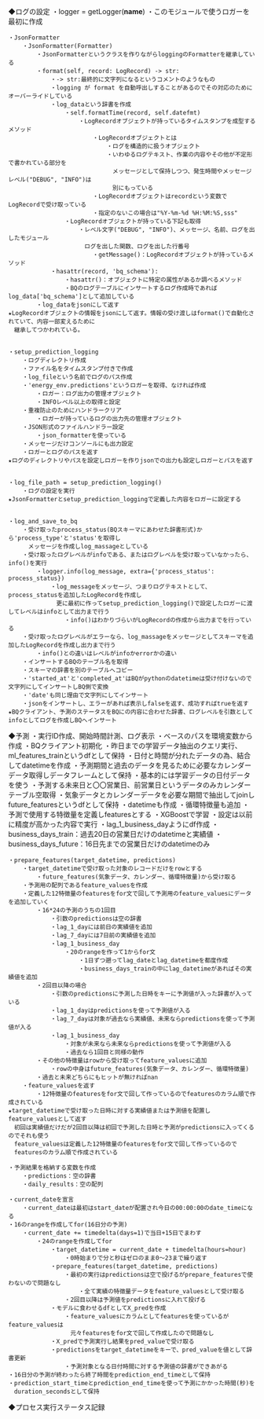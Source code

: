 ◆ログの設定
    ・logger = getLogger(__name__)
        ・このモジュールで使うロガーを最初に作成

    ・JsonFormatter
        ・JsonFormatter(Formatter)
            ・JsonFormatterというクラスを作りながらloggingのFormatterを継承している
            ・format(self, record: LogRecord) -> str:
                ・-> str:最終的に文字列になるというコメントのようなもの
                ・logging が format を自動呼出しすることがあるのでその対応のためにオーバーライドしている
                ・log_dataという辞書を作成
                    ・self.formatTime(record, self.datefmt)
                        ・LogRecordオブジェクトが持っているタイムスタンプを成型するメソッド
                            ・LogRecordオブジェクトとは
                                ・ログを構造的に扱うオブジェクト
                                ・いわゆるログテキスト、作業の内容やその他が不定形で書かれている部分を
                                　メッセージとして保持しつつ、発生時間やメッセージレベル("DEBUG", "INFO")は
                                　別にもっている
                            ・LogRecordオブジェクトはrecordという変数でLogRecordで受け取っている
                            ・指定のないこの場合は"%Y-%m-%d %H:%M:%S,sss"
                    ・LogRecordオブジェクトが持っている下記も取得
                        ・レベル文字("DEBUG", "INFO")、メッセージ、名前、ログを出したモジュール
                        　ログを出した関数、ログを出した行番号
                            ・getMessage()：LogRecordオブジェクトが持っているメソッド
                ・hasattr(record, 'bq_schema'):
                    ・hasattr()：オブジェクトに特定の属性があるか調べるメソッド
                    ・BQのログテーブルにインサートするログ作成時であればlog_data['bq_schema']として追加している
            ・log_dataをjsonにして返す
    ★LogRecordオブジェクトの情報をjsonにして返す。情報の受け渡しはformat()で自動化されていて、内容一部変えるために
    　継承してつかわれている。


    ・setup_prediction_logging
        ・ログディレクトリ作成
        ・ファイル名をタイムスタンプ付きで作成
        ・log_fileという名前でログのパス作成
        ・'energy_env.predictions'というロガーを取得、なければ作成
            ・ロガー：ログ出力の管理オブジェクト
            ・INFOレベル以上の取得と設定
        ・重複防止のためにハンドラークリア
            ・ロガーが持っているログの出力先の管理オブジェクト
        ・JSON形式のファイルハンドラー設定
            ・json_formatterを使っている
        ・メッセージだけコンソールにも出力設定
        ・ロガーとログのパスを返す
    ★ログのディレクトリやパスを設定しロガーを作りjsonでの出力も設定しロガーとパスを返す


    ・log_file_path = setup_prediction_logging()
        ・ログの設定を実行
    ★JsonFormatterとsetup_prediction_loggingで定義した内容をロガーに設定する
    

    ・log_and_save_to_bq
        ・受け取ったprocess_status(BQスキーマにあわせた辞書形式)から'process_type'と'status'を取得し
        　メッセージを作成しlog_massageとしている
        ・受け取ったログレベルがinfoである、またはログレベルを受け取っていなかったら、info()を実行
            ・logger.info(log_message, extra={'process_status': process_status})
                ・log_messageをメッセージ、つまりログテキストとして、process_statusを追加したLogRecordを作成し
                　更に最初に作ってsetup_prediction_logging()で設定したロガーに渡してレベルはinfoとして出力まで行う
                    ・info()はわかりづらいがLogRecordの作成から出力までを行っている
        ・受け取ったログレベルがエラーなら、log_massageをメッセージとしてスキーマを追加したLogRecordを作成し出力まで行う
            ・info()との違いはレベルがinfoかerrorかの違い
        ・インサートするBQのテーブル名を取得
        ・スキーマの辞書を別のテーブルへコピー
        ・'started_at'と'completed_at'はBQがpythonのdatetimeは受け付けないので文字列にしてインサートしBQ側で変換
        ・'date'も同じ理由で文字列にしてインサート
        ・jsonをインサートし、エラーがあれば表示しfalseを返す、成功すればtrueを返す
    ★BQクライアント、予測のステータスをBQにの内容に合わせた辞書、ログレベルを引数としてinfoとしてログを作成しBQへインサート


◆予測
    ・実行ID作成、開始時間計測、ログ表示
    ・ベースのパスを環境変数から作成
    ・BQクライアント初期化
    ・昨日までの学習データ抽出のクエリ実行、ml_features_trainというdfとして保持
        ・日付と時間が分れたデータの為、結合してdatetimeを作成
    ・予測期間と過去のデータを見るために必要なカレンダーデータ取得しデータフレームとして保持
        ・基本的には学習データの日付データを使う
        ・予測する未来日と〇〇営業日、前営業日というデータのみカレンダーテーブル空取得
    ・気象データとカレンダーデータを必要な期間で抽出してjoinしfuture_featuresというdfとして保持
        ・datetimeも作成
        ・循環特徴量も追加
    ・予測で使用する特徴量を定義しfeaturesとする
    ・XGBoostで学習
        ・設定は以前に精度が高かった内容で実行
    ・lag_1_business_dayようにdf作成
        ・business_days_train：過去20日の営業日だけのdatetimeと実績値
        ・business_days_future：16日先までの営業日だけのdatetimeのみ
    
    ・prepare_features(target_datetime, predictions)
        ・target_datetimeで受け取った対象のレコードだけをrowとする
            ・future_features(気象データ、カレンダー、循環特徴量)から受け取る
        ・予測用の配列であるfeature_valuesを作成
        ・定義した12特徴量のfeaturesをfor文で回して予測用のfeature_valuesにデータを追加していく
            ・16*24の予測のうちの1回目
                ・引数のpredictionsは空の辞書
                ・lag_1_dayには前日の実績値を追加
                ・lag_7_dayには7日前の実績値を追加
                ・lag_1_business_day
                    ・20のrangeを作って1からfor文
                        ・1日ずつ遡ってlag_dateとlag_datetimeを都度作成
                        ・business_days_trainの中にlag_datetimeがあればその実績値を追加
            ・2回目以降の場合
                ・引数のpredictionsに予測した日時をキーに予測値が入った辞書が入っている
                ・lag_1_dayはpredictionsを使って予測値が入る
                ・lag_7_dayは対象が過去なら実績値、未来ならpredictionsを使って予測値が入る
                ・lag_1_business_day
                    ・対象が未来なら未来ならpredictionsを使って予測値が入る
                    ・過去なら1回目と同様の動作
            ・その他の特徴量はrowから受け取ってfeature_valuesに追加
                ・rowの中身はfuture_features(気象データ、カレンダー、循環特徴量)
            ・過去と未来どちらにもヒットが無ければnan
        ・feature_valuesを返す
            ・12特徴量のfeaturesをfor文で回して作っているのでfeaturesのカラム順で作成されている
    ★target_datetimeで受け取った日時に対する実績値または予測値を配置しfeature_valuesとして返す
    　初回は実績値だけだが2回目以降は初回で予測した日時と予測がpredictionsに入ってくるのでそれも使う
    　feature_valuesは定義した12特徴量のfeaturesをfor文で回して作っているので
    　featuresのカラム順で作成されている
    
    ・予測結果を格納する変数を作成
        ・predictions：空の辞書
        ・daily_results：空の配列
    
    ・current_dateを宣言
        ・current_dateは最初はstart_dateが配置され今日の00:00:00のdate_timeになる
    ・16のrangeを作成してfor(16日分の予測)
        ・current_date += timedelta(days=1)で当日+15日でまわす
            ・24のrangeを作成してfor
                ・target_datetime = current_date + timedelta(hours=hour)
                    ・0時始まりで分と秒はゼロのまま0～23まで繰り返す
                ・prepare_features(target_datetime, predictions)
                    ・最初の実行はpredictionsは空で投げるがprepare_featuresで使わないので問題なし
                        ・全て実績の特徴量データをfeature_valuesとして受け取る
                    ・2回目以降は予測値をpredictionsに入れて投げる
                ・モデルに食わせるdfとしてX_predを作成
                    ・feature_valuesにカラムとしてfeaturesを使っているがfeature_valuesは
                    　元々featuresをfor文で回して作成したので問題なし
                ・X_predで予測実行し結果をpred_valueで受け取る
                ・predictionsをtarget_datetimeをキーで、pred_valueを値として辞書更新
                    ・予測対象となる日付時間に対する予測値の辞書ができあがる
    ・16日分の予測が終わったら終了時間をprediction_end_timeとして保持
    ・prediction_start_timeとprediction_end_timeを使って予測にかかった時間(秒)を
    　duration_secondsとして保持


◆プロセス実行ステータス記録

